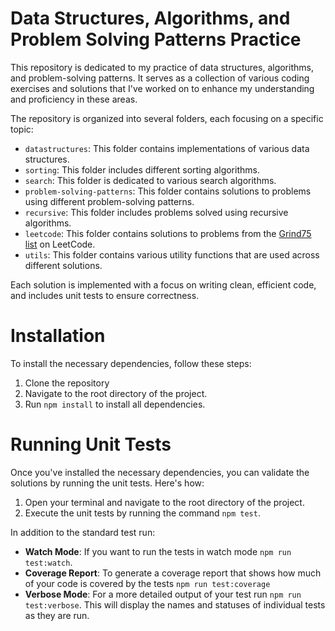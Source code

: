 # Data Structures, Algorithms, and Problem Solving Patterns Practice

This repository is dedicated to my practice of data structures, algorithms, and problem-solving patterns. It serves as a collection of various coding exercises and solutions that I've worked on to enhance my understanding and proficiency in these areas.

The repository is organized into several folders, each focusing on a specific topic:

- `datastructures`: This folder contains implementations of various data structures.
- `sorting`: This folder includes different sorting algorithms.
- `search`: This folder is dedicated to various search algorithms.
- `problem-solving-patterns`: This folder contains solutions to problems using different problem-solving patterns.
- `recursive`: This folder includes problems solved using recursive algorithms.
- `leetcode`: This folder contains solutions to problems from the [Grind75 list](https://www.techinterviewhandbook.org/grind75) on LeetCode.
- `utils`: This folder contains various utility functions that are used across different solutions.

Each solution is implemented with a focus on writing clean, efficient code, and includes unit tests to ensure correctness.

# Installation

To install the necessary dependencies, follow these steps:

1. Clone the repository
2. Navigate to the root directory of the project.
3. Run `npm install` to install all dependencies.

# Running Unit Tests

Once you've installed the necessary dependencies, you can validate the solutions by running the unit tests. Here's how:

1. Open your terminal and navigate to the root directory of the project.
2. Execute the unit tests by running the command `npm test`.

In addition to the standard test run: 

- **Watch Mode**: If you want to run the tests in watch mode `npm run test:watch`.
- **Coverage Report**: To generate a coverage report that shows how much of your code is covered by the tests `npm run test:coverage`
- **Verbose Mode**: For a more detailed output of your test run `npm run test:verbose`. This will display the names and statuses of individual tests as they are run.

